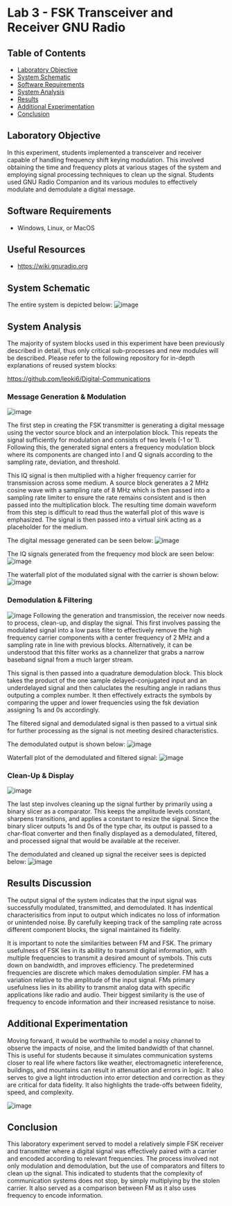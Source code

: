# Lab 3 - FSK Transceiver and Receiver GNU Radio

## Table of Contents
- [Laboratory Objective](#laboratory-objective)
- [System Schematic](#system-schematic)
- [Software Requirements](#software-requirements)
- [System Analysis](#system-analysis)
- [Results](#results)
- [Additional Experimentation](#additional-experimentation)
- [Conclusion](#conclusion)

## Laboratory Objective
In this experiment, students implemented a transceiver and receiver capable of handling frequency shift keying modulation. This involved obtaining the time and frequency plots at various stages of the system and employing signal processing techniques to clean up the signal. Students used GNU Radio Companion and its various modules to effectively modulate and demodulate a digital message.

## Software Requirements
- Windows, Linux, or MacOS
  
## Useful Resources
- https://wiki.gnuradio.org
  
## System Schematic
The entire system is depicted below:
![image](https://github.com/leoki6/Digital-Communications/blob/main/L3_FSK_RECEIVER_TRANSMITTER/Figures/Sys_Diag.png)

## System Analysis
The majority of system blocks used in this experiment have been previously described in detail, thus only critical sub-processes and new modules will be described. Please refer to the following repository for in-depth explanations of reused system blocks:

https://github.com/leoki6/Digital-Communications

### Message Generation & Modulation

![image](https://github.com/leoki6/Digital-Communications/blob/main/L3_FSK_RECEIVER_TRANSMITTER/Figures/Message_Gen_Modulation.png)

The first step in creating the FSK transmitter is generating a digital message using the vector source block and an interpolation block. This repeats the signal sufficiently for modulation and consists of two levels (-1 or 1). Following this, the generated signal enters a frequency modulation block where its components are changed into I and Q signals according to the sampling rate, deviation, and threshold. 

This IQ signal is then multiplied with a higher frequency carrier for transmission across some medium. A source block generates a 2 MHz cosine wave with a sampling rate of 8 MHz which is then passed into a sampling rate limiter to ensure the rate remains consistent and is then passed into the multiplication block. The resulting time domain waveform from this step is difficult to read thus the waterfall plot of this wave is emphasized. The signal is then passed into a virtual sink acting as a placeholder for the medium.

The digital message generated can be seen below:
![image](https://github.com/leoki6/Digital-Communications/blob/main/L3_FSK_RECEIVER_TRANSMITTER/Figures/Dig_Message.png)

The IQ signals generated from the frequency mod block are seen below:
![image](https://github.com/leoki6/Digital-Communications/blob/main/L3_FSK_RECEIVER_TRANSMITTER/Figures/IQ_Signals.png)

The waterfall plot of the modulated signal with the carrier is shown below:
![image](https://github.com/leoki6/Digital-Communications/blob/main/L3_FSK_RECEIVER_TRANSMITTER/Figures/Waterfall_Mod.png)

### Demodulation & Filtering
![image](https://github.com/leoki6/Digital-Communications/blob/main/L3_FSK_RECEIVER_TRANSMITTER/Figures/Demodulation_Filtering.png)
Following the generation and transmission, the receiver now needs to process, clean-up, and display the signal. This first involves passing the modulated signal into a low pass filter to effectively remove the high frequency carrier components with a center frequency of 2 MHz and a sampling rate in line with previous blocks. Alternatively, it can be understood that this filter works as a channelizer that grabs a narrow baseband signal from a much larger stream.

This signal is then passed into a quadrature demodulation block. This block takes the product of the one sample delayed-conjugated input and an underdelayed signal and then caluclates the resulting angle in radians thus outputing a complex number. It then effectively extracts the symbols by comparing the upper and lower frequencies using the fsk deviation assigning 1s and 0s accordingly.

The filtered signal and demodulated signal is then passed to a virtual sink for further processing as the signal is not meeting desired characteristics.

The demodulated output is shown below:
![image](https://github.com/leoki6/Digital-Communications/blob/main/L3_FSK_RECEIVER_TRANSMITTER/Figures/Demod_Output.png)

Waterfall plot of the demodulated and filtered signal:
![image](https://github.com/leoki6/Digital-Communications/blob/main/L3_FSK_RECEIVER_TRANSMITTER/Figures/Demod_Filtered.png)

### Clean-Up & Display
![image](https://github.com/leoki6/Digital-Communications/blob/main/L3_FSK_RECEIVER_TRANSMITTER/Figures/Conversion_Display.png)

The last step involves cleaning up the signal further by primarily using a binary slicer as a comparator. This keeps the amplitude levels constant, sharpens transitions, and applies a constant to resize the signal. Since the binary slicer outputs 1s and 0s of the type char, its output is passed to a char-float converter and then finally displayed as a demodulated, filtered, and processed signal that would be available at the receiver.

The demodulated and cleaned up signal the receiver sees is depicted below:
![image](https://github.com/leoki6/Digital-Communications/blob/main/L3_FSK_RECEIVER_TRANSMITTER/Figures/R_Output.png)


## Results Discussion
The output signal of the system indicates that the input signal was successfully modulated, transmitted, and demodulated. It has indentical characterisitics from input to output which indicates no loss of information or unintended noise. By carefully keeping track of the sampling rate across different component blocks, the signal maintained its fidelity.

It is important to note the similarities between FM and FSK. The primary usefulness of FSK lies in its abillity to transmit digital information, with multiple frequencies to transmit a desired amount of symbols. This cuts down on bandwidth, and improves efficiency. The predetermined frequencies are discrete which makes demodulation simpler. FM has a variation relative to the amplitude of the input signal. FMs primary usefulness lies in its abillity to transmit analog data with specific applications like radio and audio. Their biggest similarity is the use of frequency to encode information and their increased resistance to noise.

## Additional Experimentation
Moving forward, it would be worthwhile to model a noisy channel to observe the impacts of noise, and the limited bandwidth of that channel. This is useful for students because it simulates communication systems closer to real life where factors like weather, electromagnetic intereference, buildings, and mountains can result in attenuation and errors in logic. It also serves to give a light introduction into error detection and correction as they are critical for data fidelity. It also highlights the trade-offs between fidelity, speed, and complexity.

![image](https://github.com/leoki6/Digital-Communications/blob/main/L3_FSK_RECEIVER_TRANSMITTER/Figures/Noise_Image.png)

## Conclusion
This laboratory experiment served to model a relatively simple FSK receiver and transmitter where a digital signal was effectively paired with a carrier and encoded according to relevant frequencies. The process involved not only modulation and demodulation, but the use of comparators and filters to clean up the signal. This indicated to students that the complexity of communication systems does not stop, by simply multiplying by the stolen carrier. It also served as a comparison between FM as it also uses frequency to encode information.

